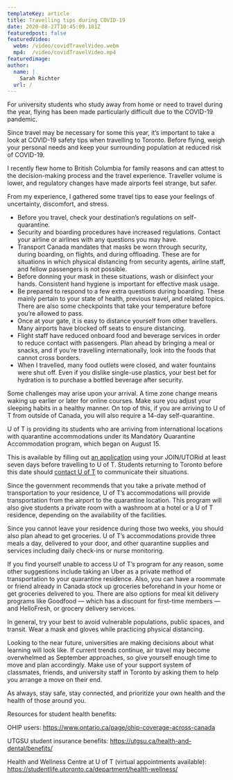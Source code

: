 ```yaml
---
templateKey: article
title: Travelling tips during COVID-19
date: 2020-08-27T10:45:09.181Z
featuredpost: false
featuredVideo:
  webm: /video/covidTravelVideo.webm
  mp4:  /video/covidTravelVideo.mp4
featuredimage:
author:
  name: |
    Sarah Richter
  url: /
---
```

<!--StartFragment-->

For university students who study away from home or need to travel during the year, flying has been made particularly difficult due to the COVID-19 pandemic.

Since travel may be necessary for some this year, it’s important to take a look at COVID-19 safety tips when travelling to Toronto. Before flying, weigh your personal needs and keep your surrounding population at reduced risk of COVID-19.

I recently flew home to British Columbia for family reasons and can attest to the decision-making process and the travel experience. Traveller volume is lower, and regulatory changes have made airports feel strange, but safer.

From my experience, I gathered some travel tips to ease your feelings of uncertainty, discomfort, and stress.

* Before you travel, check your destination’s regulations on self-quarantine.
* Security and boarding procedures have increased regulations. Contact your airline or airlines with any questions you may have.
* Transport Canada mandates that masks be worn through security, during boarding, on flights, and during offloading. These are for situations in which physical distancing from security agents, airline staff, and fellow passengers is not possible.
* Before donning your mask in these situations, wash or disinfect your hands. Consistent hand hygiene is important for effective mask usage.
* Be prepared to respond to a few extra questions during boarding. These mainly pertain to your state of health, previous travel, and related topics. There are also some checkpoints that take your temperature before you’re allowed to pass.
* Once at your gate, it is easy to distance yourself from other travellers. Many airports have blocked off seats to ensure distancing.
* Flight staff have reduced onboard food and beverage services in order to reduce contact with passengers. Plan ahead by bringing a meal or snacks, and if you’re travelling internationally, look into the foods that cannot cross borders.
* When I travelled, many food outlets were closed, and water fountains were shut off. Even if you dislike single-use plastics, your best bet for hydration is to purchase a bottled beverage after security.

Some challenges may arise upon your arrival. A time zone change means waking up earlier or later for online courses. Make sure you adjust your sleeping habits in a healthy manner. On top of this, if you are arriving to U of T from outside of Canada, you will also require a 14-day self-quarantine.

U of T is providing its students who are arriving from international locations with quarantine accommodations under its Mandatory Quarantine Accommodation program, which began on August 15.

This is available by filling out [an application](http://starrez.utoronto.ca) using your JOIN/UTORid at least seven days before travelling to U of T. Students returning to Toronto before this date should [contact U of T](mailto:info.quarantine@utoronto.ca) to communicate their situations.

Since the government recommends that you take a private method of transportation to your residence, U of T’s accommodations will provide transportation from the airport to the quarantine location. This program will also give students a private room with a washroom at a hotel or a U of T residence, depending on the availability of the facilities.

Since you cannot leave your residence during those two weeks, you should also plan ahead to get groceries. U of T’s accommodations provide three meals a day, delivered to your door, and other quarantine supplies and services including daily check-ins or nurse monitoring.

If you find yourself unable to access U of T’s program for any reason, some other suggestions include taking an Uber as a private method of transportation to your quarantine residence. Also, you can have a roommate or friend already in Canada stock up groceries beforehand in your home or get groceries delivered to you. There are also options for meal kit delivery programs like Goodfood — which has a discount for first-time members — and HelloFresh, or grocery delivery services.

In general, try your best to avoid vulnerable populations, public spaces, and transit. Wear a mask and gloves while practicing physical distancing.

Looking to the near future, universities are making decisions about what learning will look like. If current trends continue, air travel may become overwhelmed as September approaches, so give yourself enough time to move and plan accordingly. Make use of your support system of classmates, friends, and university staff in Toronto by asking them to help you arrange a move on their end.

As always, stay safe, stay connected, and prioritize your own health and the health of those around you.



Resources for student health benefits:

OHIP users: <https://www.ontario.ca/page/ohip-coverage-across-canada>

UTGSU student insurance benefits: <https://utgsu.ca/health-and-dental/benefits/>

Health and Wellness Centre at U of T (virtual appointments available): <https://studentlife.utoronto.ca/department/health-wellness/>

<!--EndFragment-->